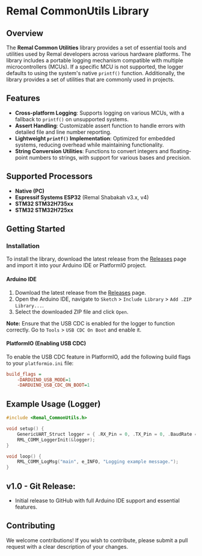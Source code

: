 # Remal CommonUtils Library

## Overview
The **Remal Common Utilities** library provides a set of essential tools and utilities used by Remal developers across various hardware platforms. The library includes a portable logging mechanism compatible with multiple microcontrollers (MCUs). If a specific MCU is not supported, the logger defaults to using the system's native `printf()` function. Additionally, the library provides a set of utilities that are commonly used in projects.

## Features
- **Cross-platform Logging**: Supports logging on various MCUs, with a fallback to `printf()` on unsupported systems.
- **Assert Handling**: Customizable assert function to handle errors with detailed file and line number reporting.
- **Lightweight `printf()` Implementation**: Optimized for embedded systems, reducing overhead while maintaining functionality.
- **String Conversion Utilities**: Functions to convert integers and floating-point numbers to strings, with support for various bases and precision.

## Supported Processors
- **Native (PC)**
- **Espressif Systems ESP32** (Remal Shabakah v3.x, v4)
- **STM32 STM32H735xx**
- **STM32 STM32H725xx**

## Getting Started

### Installation
To install the library, download the latest release from the [Releases](https://github.com/remalhq/Remal_CommonUtils/releases) page and import it into your Arduino IDE or PlatformIO project.

#### Arduino IDE
1. Download the latest release from the [Releases](https://github.com/remalhq/Remal_CommonUtils/releases) page.
2. Open the Arduino IDE, navigate to `Sketch` > `Include Library` > `Add .ZIP Library...`.
3. Select the downloaded ZIP file and click `Open`.

**Note:** Ensure that the USB CDC is enabled for the logger to function correctly. Go to `Tools` > `USB CDC On Boot` and enable it.

#### PlatformIO (Enabling USB CDC)
To enable the USB CDC feature in PlatformIO, add the following build flags to your `platformio.ini` file:
```ini
build_flags = 
    -DARDUINO_USB_MODE=1
    -DARDUINO_USB_CDC_ON_BOOT=1
```

## Example Usage (Logger)
```cpp
#include <Remal_CommonUtils.h>

void setup() {
    GenericUART_Struct logger = { .RX_Pin = 0, .TX_Pin = 0, .BaudRate = 115200 };
    RML_COMM_LoggerInit(&logger);
}

void loop() {
    RML_COMM_LogMsg("main", e_INFO, "Logging example message.");
}
```

## v1.0 - Git Release:
- Initial release to GitHub with full Arduino IDE support and essential features.

## Contributing
We welcome contributions! If you wish to contribute, please submit a pull request with a clear description of your changes.